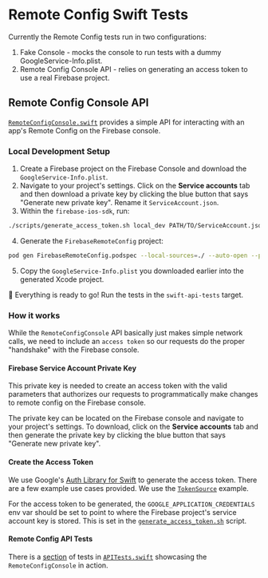 # Remote Config Swift Tests

Currently the Remote Config tests run in two configurations:
1. Fake Console - mocks the console to run tests with a dummy GoogleService-Info.plist.
2. Remote Config Console API - relies on generating an access token to use a real Firebase project.

## Remote Config Console API

[`RemoteConfigConsole.swift`](https://github.com/firebase/firebase-ios-sdk/blob/main/FirebaseRemoteConfig/Tests/Swift/SwiftAPI/RemoteConfigConsole.swift)
provides a simple API for interacting with an app's Remote Config on the
Firebase console.

### Local Development Setup
1. Create a Firebase project on the Firebase Console and download
the  `GoogleService-Info.plist`.
2. Navigate to your project's settings. Click on the **Service accounts** tab and
then download a private key by clicking the blue button that says "Generate new private key".
Rename it `ServiceAccount.json`.
3. Within the `firebase-ios-sdk`, run:
```bash
./scripts/generate_access_token.sh local_dev PATH/TO/ServiceAccount.json FirebaseRemoteConfig/Tests/Swift/AccessToken.json
```
4. Generate the `FirebaseRemoteConfig` project:
```bash
pod gen FirebaseRemoteConfig.podspec --local-sources=./ --auto-open --platforms=ios
```
5. Copy the `GoogleService-Info.plist` you downloaded earlier into the generated
Xcode project.

🚀 Everything is ready to go! Run the tests in the `swift-api-tests` target.


### How it works

While the `RemoteConfigConsole` API basically just makes simple network calls,
we need to include an `access token` so our requests do the proper "handshake" with the Firebase console.

#### Firebase Service Account Private Key
This private key is needed to create an access token with the valid parameters
that authorizes our requests to programmatically make changes to remote config on the Firebase console.

The private key can be located on the Firebase console and navigate to your project's settings. To download,
click on the **Service accounts** tab and then generate the private key by clicking
the blue button that says "Generate new private key".

#### Create the Access Token
We use Google's [Auth Library for Swift](https://github.com/googleapis/google-auth-library-swift)
to generate the access token. There are a few example use cases provided. We use the
[`TokenSource`](https://github.com/googleapis/google-auth-library-swift/blob/master/Sources/Examples/TokenSource/main.swift)
example.

For the access token to be generated, the `GOOGLE_APPLICATION_CREDENTIALS` env var should be set to point to where the
Firebase project's service account key is stored. This is set in the
[`generate_access_token.sh`](https://github.com/firebase/firebase-ios-sdk/blob/main/scripts/generate_access_token.sh)
script.

#### Remote Config API Tests
There is a [section](https://github.com/firebase/firebase-ios-sdk/blob/main/FirebaseRemoteConfig/Tests/Swift/SwiftAPI/APITests.swift#L210)
of tests in [`APITests.swift`](https://github.com/firebase/firebase-ios-sdk/blob/main/FirebaseRemoteConfig/Tests/Swift/SwiftAPI/APITests.swift)
showcasing the  `RemoteConfigConsole` in action.
